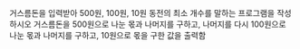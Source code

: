 거스름돈을 입력받아 500원, 100원, 10원 동전의 최소 개수를 말하는 프로그램을 작성하시오
거스름돈을 500원으로 나눈 몫과 나머지를 구하고, 나머지를 다시 100원으로 나눈 몫과 나머지를 구하고, 10원으로 몫을 구한 값을 출력함
